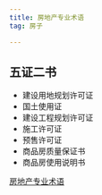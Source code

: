 ```yaml
---
title: 房地产专业术语
tag: 房子

---
```

## 五证二书
- 建设用地规划许可证
- 国土使用证
- 建设工程规划许可证
- 施工许可证
- 预售许可证
- 商品房质量保证书
- 商品房使用说明书

[房地产专业术语](https://mp.weixin.qq.com/s/Y0lhEVtICxrdQChy8DZLmQ)